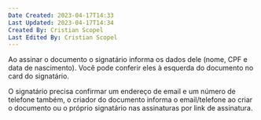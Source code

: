 ```yaml
---
Date Created: 2023-04-17T14:33
Last Updated: 2023-04-17T14:34
Created By: Cristian Scopel
Last Edited By: Cristian Scopel
---
```

Ao assinar o documento o signatário informa os dados dele (nome, CPF e data de nascimento). Você pode conferir eles à esquerda do documento no card do signatário.

O signatário precisa confirmar um endereço de email e um número de telefone também, o criador do documento informa o email/telefone ao criar o documento ou o próprio signatário nas assinaturas por link de assinatura.